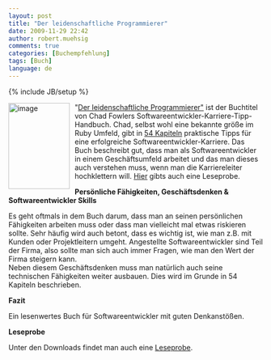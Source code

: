 ```yaml
---
layout: post
title: "Der leidenschaftliche Programmierer"
date: 2009-11-29 22:42
author: robert.muehsig
comments: true
categories: [Buchempfehlung]
tags: [Buch]
language: de
---
```

{% include JB/setup %}
<p><a href="{{BASE_PATH}}/assets/wp-images/image873.png"><img style="border-right: 0px; border-top: 0px; margin: 0px 10px 0px 0px; border-left: 0px; border-bottom: 0px" height="170" alt="image" src="{{BASE_PATH}}/assets/wp-images/image_thumb58.png" width="121" align="left" border="0"></a> "<a href="http://www.amazon.de/gp/product/382665885X?ie=UTF8&amp;tag=meinkleinerbl-21&amp;linkCode=as2&amp;camp=1638&amp;creative=19454&amp;creativeASIN=382665885X">Der leidenschaftliche Programmierer"</a> ist der Buchtitel von Chad Fowlers Softwareentwickler-Karriere-Tipp-Handbuch. Chad, selbst wohl eine bekannte größe im Ruby Umfeld, gibt in <a href="http://www.mitp.de/imperia/md/content/vmi/5885/9783826658852_inhaltsverzeichnis.pdf">54 Kapiteln</a> praktische Tipps für eine erfolgreiche Softwareentwickler-Karriere. Das Buch beschreibt gut, dass man als Softwareentwickler in einem Geschäftsumfeld arbeitet und das man dieses auch verstehen muss, wenn man die Karriereleiter hochklettern will. <a href="http://www.it-fachportal.de/5885">Hier</a> gibts auch eine Leseprobe.</p><p><strong>Persönliche Fähigkeiten, Geschäftsdenken &amp; Softwareentwickler Skills</strong></p> <p>Es geht oftmals in dem Buch darum, dass man an seinen persönlichen Fähigkeiten arbeiten muss oder dass man vielleicht mal etwas riskieren sollte. Sehr häufig wird auch betont, dass es wichtig ist, wie man z.B. mit Kunden oder Projektleitern umgeht. Angestellte Softwareentwickler sind Teil der Firma, also sollte man sich auch immer Fragen, wie man den Wert der Firma steigern kann. <br>Neben diesem Geschäftsdenken muss man natürlich auch seine technischen Fähigkeiten weiter ausbauen. Dies wird im Grunde in 54 Kapiteln beschrieben. </p> <p><strong>Fazit</strong></p> <p>Ein lesenwertes Buch für Softwareentwickler mit guten Denkanstößen.</p> <p><strong>Leseprobe</strong></p> <p>Unter den Downloads findet man auch eine <a href="http://www.it-fachportal.de/5885">Leseprobe</a>.</p>
